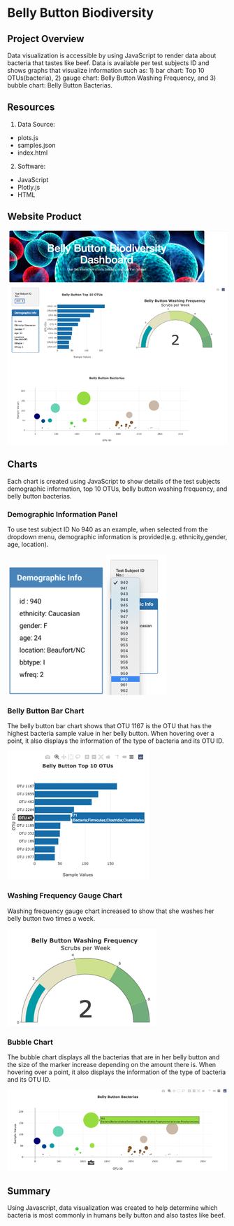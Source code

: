 # Belly Button Biodiversity 

## Project Overview
Data visualization is accessible by using JavaScript to render data about bacteria that tastes like beef.  Data is available per test subjects ID and shows graphs that visualize information such as: 1) bar chart: Top 10 OTUs(bacteria), 2) gauge chart: Belly Button Washing Frequency, and 3) bubble chart: Belly Button Bacterias.

## Resources
1. Data Source:
- plots.js
- samples.json
- index.html

2. Software:
- JavaScript
- Plotly.js
- HTML

## Website Product

<img width=“500” alt=“” src="https://github.com/estherhk/Belly_Button_Biodiversity/blob/master/images/html.png"> 

## Charts
Each chart is created using JavaScript to show details of the test subjects demographic information, top 10 OTUs, belly button washing frequency, and belly button bacterias.  

### Demographic Information Panel
To use test subject ID No 940 as an example, when selected from the dropdown menu, demographic information is provided(e.g. ethnicity,gender, age, location).  

<img width=“500” alt=“” src="https://github.com/estherhk/Belly_Button_Biodiversity/blob/master/images/demographic.png"> <img width=“500” alt=“” src="https://github.com/estherhk/Belly_Button_Biodiversity/blob/master/images/dem_panel.png"> 

### Belly Button Bar Chart
The belly button bar chart shows that OTU 1167 is the OTU that has the highest bacteria sample value in her belly button. When hovering over a point, it also displays the information of the type of bacteria and its OTU ID.  

<img width=“500” alt=“” src="https://github.com/estherhk/Belly_Button_Biodiversity/blob/master/images/bar_chart.png"> 

### Washing Frequency Gauge Chart
Washing frequency gauge chart increased to show that she washes her belly button two times a week. 

<img width=“500” alt=“” src="https://github.com/estherhk/Belly_Button_Biodiversity/blob/master/images/gauge_chart.png"> 

### Bubble Chart
The bubble chart displays all the bacterias that are in her belly button and the size of the marker increase depending on the amount there is.  When hovering over a point, it also displays the information of the type of bacteria and its OTU ID.  

<img width=“500” alt=“” src="https://github.com/estherhk/Belly_Button_Biodiversity/blob/master/images/bubble_chart.png"> 

## Summary
Using Javascript, data visualization was created to help determine which bacteria is most commonly in humans belly button and also tastes like beef. 
